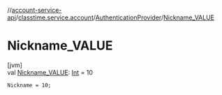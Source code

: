 //[account-service-api](../../../index.md)/[classtime.service.account](../index.md)/[AuthenticationProvider](index.md)/[Nickname_VALUE](-nickname_-v-a-l-u-e.md)

# Nickname_VALUE

[jvm]\
val [Nickname_VALUE](-nickname_-v-a-l-u-e.md): [Int](https://kotlinlang.org/api/latest/jvm/stdlib/kotlin/-int/index.html) = 10

`Nickname = 10;`
